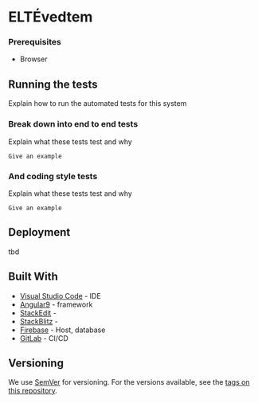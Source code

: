 
# ELTÉvedtem




### Prerequisites

* Browser


## Running the tests

Explain how to run the automated tests for this system

### Break down into end to end tests

Explain what these tests test and why

```
Give an example
```

### And coding style tests

Explain what these tests test and why

```
Give an example
```

## Deployment

tbd

## Built With

* [Visual Studio Code](https://code.visualstudio.com/)  - IDE
* [Angular9](https://angular.io/) - framework 
* [StackEdit](https://stackedit.io/) - 
* [StackBlitz](https://stackblitz.com/) - 
* [Firebase](https://firebase.google.com/) - Host, database
* [GitLab]((https://about.gitlab.com/)) - CI/CD

## Versioning

We use [SemVer](http://semver.org/) for versioning. For the versions available, see the [tags on this repository](https://github.com/your/project/tags). 

